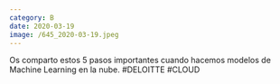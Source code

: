 ```yaml
--- 
category: B 
date: 2020-03-19 
image: /645_2020-03-19.jpeg 
--- 
```


Os comparto estos 5 pasos importantes cuando hacemos modelos de Machine Learning en la nube. #DELOITTE #CLOUD